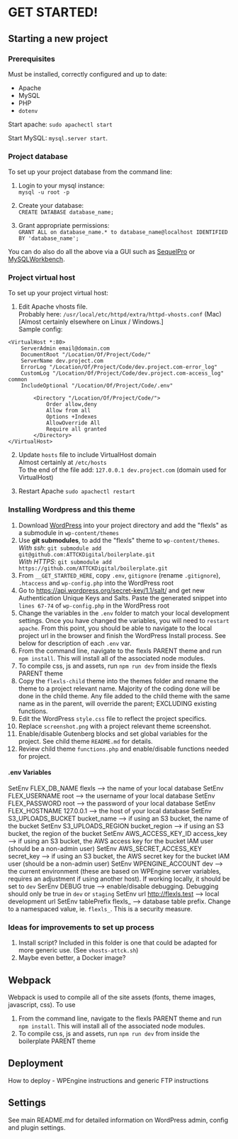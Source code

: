 # GET STARTED!

## Starting a new project

### Prerequisites

Must be installed, correctly configured and up to date:
- Apache
- MySQL
- PHP
- `dotenv`

Start apache:
`sudo apachectl start`

Start MySQL:
`mysql.server start`.

### Project database

To set up your project database from the command line:

1. Login to your mysql instance:  
`mysql -u root -p`  

2. Create your database:  
`CREATE DATABASE database_name;`  

3. Grant appropriate permissions:  
`GRANT ALL on database_name.* to database_name@localhost IDENTIFIED BY 'database_name';`

You can do also do all the above via a GUI such as [SequelPro](https://www.sequelpro.com/) or [MySQLWorkbench](https://www.mysql.com/products/workbench/).

### Project virtual host

To set up your project virtual host:

1. Edit Apache vhosts file.  
Probably here: `/usr/local/etc/httpd/extra/httpd-vhosts.conf` (Mac)  
[Almost certainly elsewhere on Linux / Windows.]  
Sample config:  
```
<VirtualHost *:80>
    ServerAdmin email@domain.com
    DocumentRoot "/Location/Of/Project/Code/"
    ServerName dev.project.com
    ErrorLog "/Location/Of/Project/Code/dev.project.com-error_log"
    CustomLog "/Location/Of/Project/Code/dev.project.com-access_log" common
    IncludeOptional "/Location/Of/Project/Code/.env"

        <Directory "/Location/Of/Project/Code/">
            Order allow,deny
            Allow from all
            Options +Indexes
            AllowOverride All
            Require all granted
        </Directory>
</VirtualHost>
```

2. Update `hosts` file to include VirtualHost domain  
Almost certainly at `/etc/hosts`  
To the end of the file add: `127.0.0.1 dev.project.com` (domain used for VirtualHost)

3. Restart Apache `sudo apachectl restart`

### Installing Wordpress and this theme

1. Download [WordPress](https://wordpress.org/download/) into your project directory and add the "flexls" as a submodule in `wp-content/themes`
2. Use **git submodules**, to add the "flexls" theme to `wp-content/themes`.  
*With ssh*: `git submodule add git@github.com:ATTCKDigital/boilerplate.git`  
*With HTTPS*: `git submodule add https://github.com/ATTCKDigital/boilerplate.git`
3. From `__GET_STARTED_HERE`, copy `.env`, `gitignore` (rename `.gitignore`), `.htaccess` and `wp-config.php` into the WordPress root
4. Go to https://api.wordpress.org/secret-key/1.1/salt/ and get new Authentication Unique Keys and Salts. Paste the generated snippet into `lines 67-74` of `wp-config.php` in the WordPress root
5. Change the variables in the `.env` folder to match your local development settings. Once you have changed the variables, you will need to `restart apache`. From this point, you should be able to navigate to the local project url in the browser and finish the WordPress Install process. See below for description of each `.env` var.
6. From the command line, navigate to the flexls PARENT theme and run `npm install`.  This will install all of the associated node modules. 
7. To compile css, js and assets, run `npm run dev` from inside the flexls PARENT theme
8. Copy the `flexls-child` theme into the themes folder and rename the theme to a project relevant name.  Majority of the coding done will be done in the child theme. Any file added to the child theme with the same name as in the parent, will override the parent; EXCLUDING existing functions.
9. Edit the WordPress `style.css` file to reflect the project specifics.
10. Replace `screenshot.png` with a project relevant theme screenshot.
11. Enable/disable Gutenberg blocks and set global variables for the project.  See child theme `README.md` for details.
12. Review child theme `functions.php` and enable/disable functions needed for project.


#### .env Variables
SetEnv FLEX_DB_NAME flexls --> the name of your local database
SetEnv FLEX_USERNAME root --> the username of your local database
SetEnv FLEX_PASSWORD root --> the password of your local database
SetEnv FLEX_HOSTNAME 127.0.0.1 --> the host of your local database
SetEnv S3_UPLOADS_BUCKET bucket_name --> if using an S3 bucket, the name of the bucket
SetEnv S3_UPLOADS_REGION bucket_region --> if using an S3 bucket, the region of the bucket
SetEnv AWS_ACCESS_KEY_ID access_key --> if using an S3 bucket, the AWS access key for the bucket IAM user (should be a non-admin user)
SetEnv AWS_SECRET_ACCESS_KEY secret_key --> if using an S3 bucket, the AWS secret key for the bucket IAM user (should be a non-admin user)
SetEnv WPENGINE_ACCOUNT dev --> the current environment (these are based on WPEngine server variables, requires an adjustment if using another host). If working locally, it should be set to `dev`
SerEnv DEBUG true --> enable/disable debugging.  Debugging should only be true in  `dev` or `staging`
SetEnv url http://flexls.test --> local development url
SetEnv tablePrefix flexls_ --> database table prefix.  Change to a namespaced value, ie. `flexls_`.  This is a security measure.

### Ideas for improvements to set up process

1. Install script? Included in this folder is one that could be adapted for more generic use. (See `vhosts-attck.sh`)
2. Maybe even better, a Docker image?

## Webpack
Webpack is used to compile all of the site assets (fonts, theme images, javascript, css). To use
1. From the command line, navigate to the flexls PARENT theme and run `npm install`.  This will install all of the associated node modules.
2. To compile css, js and assets, run `npm run dev` from inside the boilerplate PARENT theme

## Deployment
How to deploy - WPEngine instructions and generic FTP instructions

## Settings
See main README.md for detailed information on WordPress admin, config  and plugin settings.
